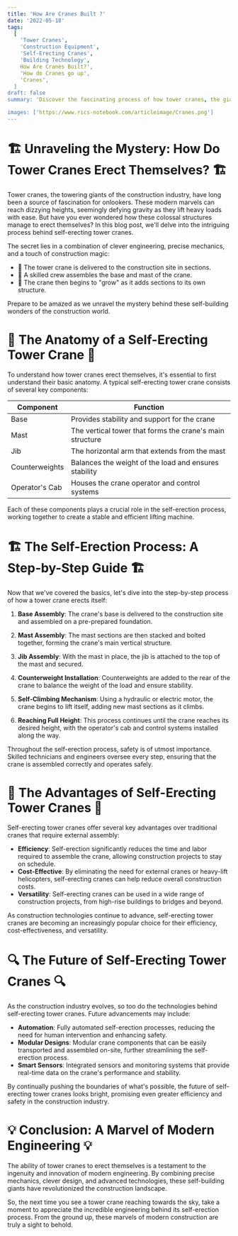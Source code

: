 ```yaml
---
title: 'How Are Cranes Built ?'
date: '2022-05-18'
tags:
  [
    'Tower Cranes',
    'Construction Equipment',
    'Self-Erecting Cranes',
    'Building Technology',
    How Are Cranes Built?',
    'How do Cranes go up',
    'Cranes',
  ]
draft: false
summary: 'Discover the fascinating process of how tower cranes, the giants of the construction world, erect themselves to reach dizzying heights. This blog post delves into the intricate mechanics and engineering behind self-erecting cranes, shedding light on one of the most impressive feats in modern construction.'

images: ['https://www.rics-notebook.com/articleimage/Cranes.png']
---
```


# 🏗️ Unraveling the Mystery: How Do Tower Cranes Erect Themselves? 🏗️

Tower cranes, the towering giants of the construction industry, have long been a source of fascination for onlookers. These modern marvels can reach dizzying heights, seemingly defying gravity as they lift heavy loads with ease. But have you ever wondered how these colossal structures manage to erect themselves? In this blog post, we'll delve into the intriguing process behind self-erecting tower cranes.

The secret lies in a combination of clever engineering, precise mechanics, and a touch of construction magic:

- 🏰 The tower crane is delivered to the construction site in sections.
- 🔧 A skilled crew assembles the base and mast of the crane.
- 🌿 The crane then begins to "grow" as it adds sections to its own structure.

Prepare to be amazed as we unravel the mystery behind these self-building wonders of the construction world.

# 🧩 The Anatomy of a Self-Erecting Tower Crane 🧩

To understand how tower cranes erect themselves, it's essential to first understand their basic anatomy. A typical self-erecting tower crane consists of several key components:

| Component      | Function                                                 |
| -------------- | -------------------------------------------------------- |
| Base           | Provides stability and support for the crane             |
| Mast           | The vertical tower that forms the crane's main structure |
| Jib            | The horizontal arm that extends from the mast            |
| Counterweights | Balances the weight of the load and ensures stability    |
| Operator's Cab | Houses the crane operator and control systems            |

Each of these components plays a crucial role in the self-erection process, working together to create a stable and efficient lifting machine.

# 🏗️ The Self-Erection Process: A Step-by-Step Guide 🏗️

Now that we've covered the basics, let's dive into the step-by-step process of how a tower crane erects itself:

1. **Base Assembly**: The crane's base is delivered to the construction site and assembled on a pre-prepared foundation.

2. **Mast Assembly**: The mast sections are then stacked and bolted together, forming the crane's main vertical structure.

3. **Jib Assembly**: With the mast in place, the jib is attached to the top of the mast and secured.

4. **Counterweight Installation**: Counterweights are added to the rear of the crane to balance the weight of the load and ensure stability.

5. **Self-Climbing Mechanism**: Using a hydraulic or electric motor, the crane begins to lift itself, adding new mast sections as it climbs.

6. **Reaching Full Height**: This process continues until the crane reaches its desired height, with the operator's cab and control systems installed along the way.

Throughout the self-erection process, safety is of utmost importance. Skilled technicians and engineers oversee every step, ensuring that the crane is assembled correctly and operates safely.

# 🌟 The Advantages of Self-Erecting Tower Cranes 🌟

Self-erecting tower cranes offer several key advantages over traditional cranes that require external assembly:

- **Efficiency**: Self-erection significantly reduces the time and labor required to assemble the crane, allowing construction projects to stay on schedule.
- **Cost-Effective**: By eliminating the need for external cranes or heavy-lift helicopters, self-erecting cranes can help reduce overall construction costs.
- **Versatility**: Self-erecting cranes can be used in a wide range of construction projects, from high-rise buildings to bridges and beyond.

As construction technologies continue to advance, self-erecting tower cranes are becoming an increasingly popular choice for their efficiency, cost-effectiveness, and versatility.

# 🔍 The Future of Self-Erecting Tower Cranes 🔍

As the construction industry evolves, so too do the technologies behind self-erecting tower cranes. Future advancements may include:

- **Automation**: Fully automated self-erection processes, reducing the need for human intervention and enhancing safety.
- **Modular Designs**: Modular crane components that can be easily transported and assembled on-site, further streamlining the self-erection process.
- **Smart Sensors**: Integrated sensors and monitoring systems that provide real-time data on the crane's performance and stability.

By continually pushing the boundaries of what's possible, the future of self-erecting tower cranes looks bright, promising even greater efficiency and safety in the construction industry.

# 💡 Conclusion: A Marvel of Modern Engineering 💡

The ability of tower cranes to erect themselves is a testament to the ingenuity and innovation of modern engineering. By combining precise mechanics, clever design, and advanced technologies, these self-building giants have revolutionized the construction landscape.

So, the next time you see a tower crane reaching towards the sky, take a moment to appreciate the incredible engineering behind its self-erection process. From the ground up, these marvels of modern construction are truly a sight to behold.
